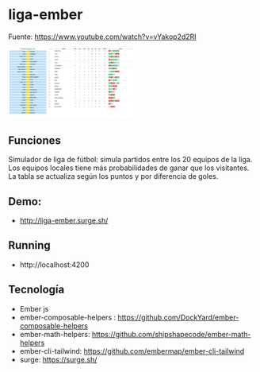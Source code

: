 # liga-ember

Fuente: https://www.youtube.com/watch?v=vYakop2d2RI


<img src="https://github.com/Xabage/ember/blob/master/liga-ember/app/imagenes/pantalla-tabla.png" width="50%">

## Funciones

Simulador de liga de fútbol: simula partidos entre los 20 equipos de la liga. Los equipos locales tiene más probabilidades de ganar que los visitantes.
La tabla se actualiza según los puntos y por diferencia de goles.

## Demo:
* http://liga-ember.surge.sh/

## Running
*  http://localhost:4200

## Tecnología

* Ember js
* ember-composable-helpers : https://github.com/DockYard/ember-composable-helpers
* ember-math-helpers: https://github.com/shipshapecode/ember-math-helpers
* ember-cli-tailwind: https://github.com/embermap/ember-cli-tailwind
* surge: https://surge.sh/

